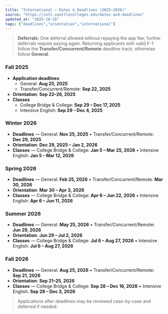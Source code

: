 ```yaml
---
title: "International — Dates & Deadlines (2025–2026)"
source: "https://intl.seattlecolleges.edu/dates-and-deadlines"
updated_at: "2025-10-16"
tags: ["deadlines","orientation","international"]
---
```


> **Deferrals:** One deferral allowed without repaying the app fee; further deferrals require paying again. Returning applicants with valid F-1 follow the **Transfer/Concurrent/Remote** deadline track; otherwise follow **General**.

### Fall 2025
- **Application deadlines**  
  - General: **Aug 25, 2025**  
  - Transfer/Concurrent/Remote: **Sep 22, 2025**
- **Orientation**: **Sep 22–26, 2025**
- **Classes**  
  - College Bridge & College: **Sep 29 – Dec 17, 2025**  
  - Intensive English: **Sep 29 – Dec 4, 2025**

### Winter 2026
- **Deadlines** — General: **Nov 25, 2025** • Transfer/Concurrent/Remote: **Dec 29, 2025**  
- **Orientation**: **Dec 29, 2025 – Jan 2, 2026**  
- **Classes** — College Bridge & College: **Jan 5 – Mar 25, 2026** • Intensive English: **Jan 5 – Mar 12, 2026**

### Spring 2026
- **Deadlines** — General: **Feb 25, 2026** • Transfer/Concurrent/Remote: **Mar 30, 2026**  
- **Orientation**: **Mar 30 – Apr 3, 2026**  
- **Classes** — College Bridge & College: **Apr 6 – Jun 22, 2026** • Intensive English: **Apr 6 – Jun 11, 2026**

### Summer 2026
- **Deadlines** — General: **May 25, 2026** • Transfer/Concurrent/Remote: **Jun 29, 2026**  
- **Orientation**: **Jun 29 – Jul 2, 2026**  
- **Classes** — College Bridge & College: **Jul 6 – Aug 27, 2026** • Intensive English: **Jul 6 – Aug 27, 2026**

### Fall 2026
- **Deadlines** — General: **Aug 25, 2026** • Transfer/Concurrent/Remote: **Sep 21, 2026**  
- **Orientation**: **Sep 21–25, 2026**  
- **Classes** — College Bridge & College: **Sep 28 – Dec 16, 2026** • Intensive English: **Sep 28 – Dec 3, 2026**

> Applications after deadlines may be reviewed case-by-case and deferred if needed.

